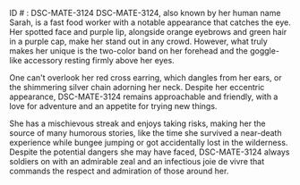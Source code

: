 ID # : DSC-MATE-3124
DSC-MATE-3124, also known by her human name Sarah, is a fast food worker with a notable appearance that catches the eye. Her spotted face and purple lip, alongside orange eyebrows and green hair in a purple cap, make her stand out in any crowd. However, what truly makes her unique is the two-color band on her forehead and the goggle-like accessory resting firmly above her eyes.

One can't overlook her red cross earring, which dangles from her ears, or the shimmering silver chain adorning her neck. Despite her eccentric appearance, DSC-MATE-3124 remains approachable and friendly, with a love for adventure and an appetite for trying new things. 

She has a mischievous streak and enjoys taking risks, making her the source of many humorous stories, like the time she survived a near-death experience while bungee jumping or got accidentally lost in the wilderness. Despite the potential dangers she may have faced, DSC-MATE-3124 always soldiers on with an admirable zeal and an infectious joie de vivre that commands the respect and admiration of those around her.